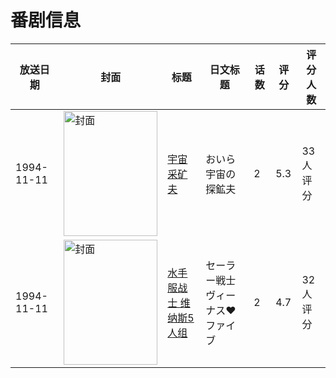 # 番剧信息

|放送日期|封面|标题|日文标题|话数|评分|评分人数|
|---|---|---|---|---|---|---|
|1994-11-11|<img src="https://lain.bgm.tv/pic/cover/c/12/8e/61700_oY364.jpg" alt="封面" style="width:150px;height:200px;object-fit:cover;">|[宇宙采矿夫](https://bangumi.tv/subject/61700)|おいら宇宙の探鉱夫|2|5.3|33人评分|
|1994-11-11|<img src="https://bangumi.tv/img/no_icon_subject.png" alt="封面" style="width:150px;height:200px;object-fit:cover;">|[水手服战士 维纳斯5人组](https://bangumi.tv/subject/67982)|セーラー戦士 ヴィーナス♥ファイブ|2|4.7|32人评分|
